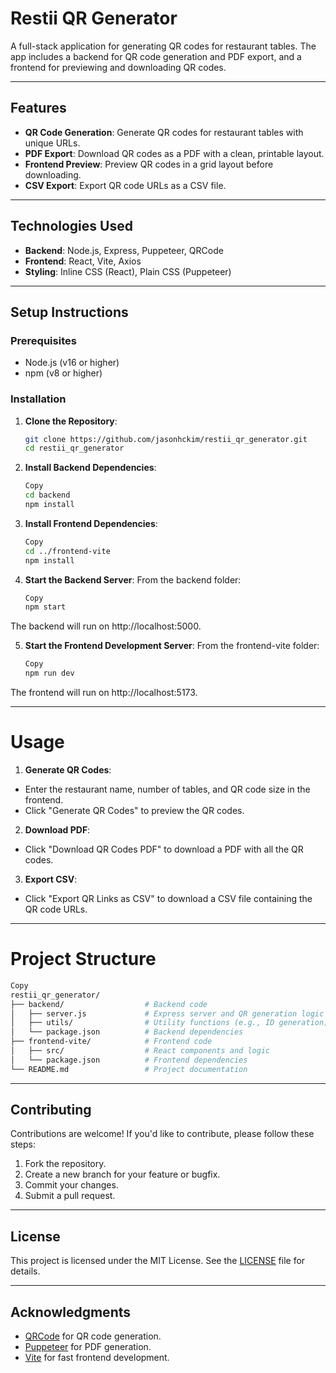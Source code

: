 # Restii QR Generator

A full-stack application for generating QR codes for restaurant tables. The app includes a backend for QR code generation and PDF export, and a frontend for previewing and downloading QR codes.

---

## Features

- **QR Code Generation**: Generate QR codes for restaurant tables with unique URLs.
- **PDF Export**: Download QR codes as a PDF with a clean, printable layout.
- **Frontend Preview**: Preview QR codes in a grid layout before downloading.
- **CSV Export**: Export QR code URLs as a CSV file.

---

## Technologies Used

- **Backend**: Node.js, Express, Puppeteer, QRCode
- **Frontend**: React, Vite, Axios
- **Styling**: Inline CSS (React), Plain CSS (Puppeteer)

---

## Setup Instructions

### Prerequisites

- Node.js (v16 or higher)
- npm (v8 or higher)

### Installation

1. **Clone the Repository**:
   ```bash
   git clone https://github.com/jasonhckim/restii_qr_generator.git
   cd restii_qr_generator
   ```
2. **Install Backend Dependencies**:
   ```bash
   Copy
   cd backend
   npm install
   ```
3. **Install Frontend Dependencies**:
   ```bash
   Copy
   cd ../frontend-vite
   npm install
   ```
4. **Start the Backend Server**:
From the backend folder:
   ```bash
   Copy
   npm start
   ```
The backend will run on http://localhost:5000.

5. **Start the Frontend Development Server**:
From the frontend-vite folder:
   ```bash
   Copy
   npm run dev
   ```
The frontend will run on http://localhost:5173.

---

# Usage

1. **Generate QR Codes**:
- Enter the restaurant name, number of tables, and QR code size in the frontend.
- Click "Generate QR Codes" to preview the QR codes.
2. **Download PDF**:
- Click "Download QR Codes PDF" to download a PDF with all the QR codes.
3. **Export CSV**:
- Click "Export QR Links as CSV" to download a CSV file containing the QR code URLs.

---

# Project Structure
   ```bash
   Copy
   restii_qr_generator/
   ├── backend/                  # Backend code
   │   ├── server.js             # Express server and QR generation logic
   │   ├── utils/                # Utility functions (e.g., ID generation)
   │   └── package.json          # Backend dependencies
   ├── frontend-vite/            # Frontend code
   │   ├── src/                  # React components and logic
   │   └── package.json          # Frontend dependencies
   └── README.md                 # Project documentation
   ```
---

## Contributing

Contributions are welcome! If you'd like to contribute, please follow these steps:

1. Fork the repository.
2. Create a new branch for your feature or bugfix.
3. Commit your changes.
4. Submit a pull request.

---

## License

This project is licensed under the MIT License. See the [LICENSE](https://choosealicense.com/licenses/mit/) file for details.

---

## Acknowledgments  
- [QRCode](https://www.npmjs.com/package/qrcode) for QR code generation.  
- [Puppeteer](https://pptr.dev/) for PDF generation.  
- [Vite](https://vitejs.dev/) for fast frontend development.  
